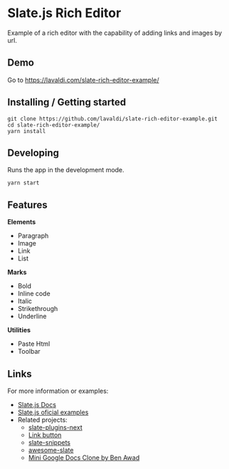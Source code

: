 # Slate.js Rich Editor

Example of a rich editor with the capability of adding links and images by url.

## Demo

Go to https://lavaldi.com/slate-rich-editor-example/

## Installing / Getting started

```shell
git clone https://github.com/lavaldi/slate-rich-editor-example.git
cd slate-rich-editor-example/
yarn install
```

## Developing

Runs the app in the development mode.

```shell
yarn start
```

## Features

**Elements**
- Paragraph
- Image
- Link
- List

**Marks**
- Bold
- Inline code
- Italic
- Strikethrough
- Underline

**Utilities**
- Paste Html
- Toolbar

## Links

For more information or examples:

- [Slate.js Docs](https://docs.slatejs.org/)
- [Slate.js oficial examples](https://www.slatejs.org/examples/richtext)
- Related projects:
  - [slate-plugins-next](https://github.com/zbeyens/slate-plugins-next)
  - [Link button](https://github.com/Matterwiki/Matterwiki/blob/refactor/packages/client/src/common/components/editor/toolbar/link-button/index.jsx#L55)
  - [slate-snippets](https://github.com/objectlegal/slate-snippets)
  - [awesome-slate](https://github.com/arahansen/awesome-slate)
  - [Mini Google Docs Clone by Ben Awad](https://www.youtube.com/playlist?list=PLN3n1USn4xllb05dQVmRbVtGP2aM4seVq)
